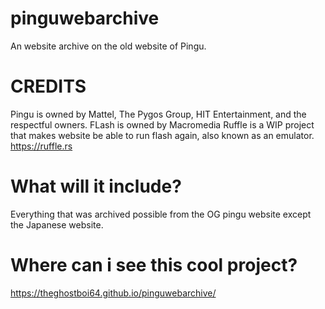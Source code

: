 # pinguwebarchive
An website archive on the old website of Pingu.

# CREDITS
Pingu is owned by Mattel, The Pygos Group, HIT Entertainment, and the respectful owners.
FLash is owned by Macromedia
Ruffle is a WIP project that makes website be able to run flash again, also known as an emulator. 
https://ruffle.rs

# What will it include?

Everything that was archived possible from the OG pingu website except the Japanese website.

# Where can i see this cool project?

https://theghostboi64.github.io/pinguwebarchive/
